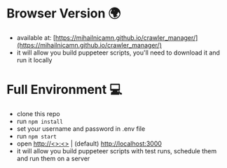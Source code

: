 # Browser Version 🌍
- available at: [https://mihailnicamn.github.io/crawler_manager/](https://mihailnicamn.github.io/crawler_manager/)
- it will allow you build puppeteer scripts, you'll need to download it and run it locally

# Full Environment 💻
- clone this repo
- run `npm install`
- set your username and password in .env file
- run `npm start`
- open [http://<<ip>>:<<port>>](http://<<ip>>:<<port>>) | (default) [http://localhost:3000](http://localhost:3000)
- it will allow you build puppeteer scripts with test runs, schedule them and run them on a server